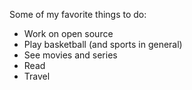 Some of my favorite things to do:

- Work on open source
- Play basketball (and sports in general)
- See movies and series
- Read
- Travel

